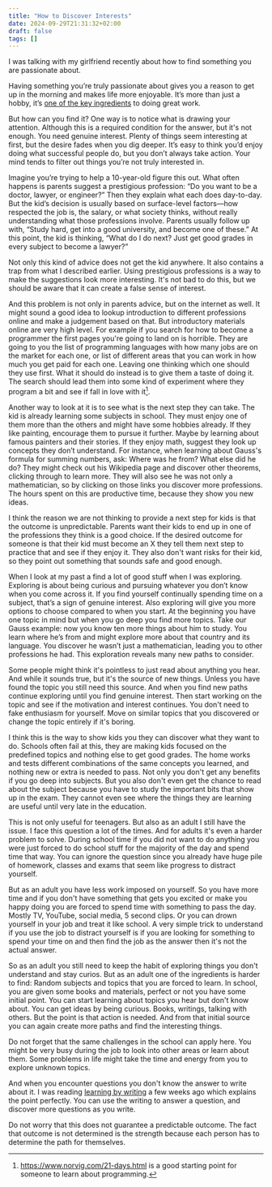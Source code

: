 ```yaml
---
title: "How to Discover Interests"
date: 2024-09-29T21:31:32+02:00
draft: false
tags: []
---
```


I was talking with my girlfriend recently about how to find something you are passionate about.

Having something you’re truly passionate about gives you a reason to get up in the morning and makes life more enjoyable.
It’s more than just a hobby, it’s [one of the key ingredients](https://paulgraham.com/genius.html) to doing great work.

But how can you find it?
One way is to notice what is drawing your attention.
Although this is a required condition for the answer, but it's not enough.
You need genuine interest.
Plenty of things seem interesting at first, but the desire fades when you dig deeper.
It’s easy to think you’d enjoy doing what successful people do, but you don’t always take action.
Your mind tends to filter out things you’re not truly interested in.

Imagine you’re trying to help a 10-year-old figure this out.
What often happens is parents suggest a prestigious profession: “Do you want to be a doctor, lawyer, or engineer?”
Then they explain what each does day-to-day.
But the kid’s decision is usually based on surface-level factors—how respected the job is, the salary, or what society thinks, without really understanding what those professions involve.
Parents usually follow up with, “Study hard, get into a good university, and become one of these.”
At this point, the kid is thinking, “What do I do next? Just get good grades in every subject to become a lawyer?”

Not only this kind of advice does not get the kid anywhere.
It also contains a trap from what I described earlier.
Using prestigious professions is a way to make the suggestions look more interesting.
It's not bad to do this, but we should be aware that it can create a false sense of interest.

And this problem is not only in parents advice, but on the internet as well.
It might sound a good idea to lookup introduction to different professions online and make a judgement based on that.
But introductory materials online are very high level.
For example if you search for how to become a programmer the first pages you're going to land on is horrible.
They are going to you the list of programming languages with how many jobs are on the market for each one, or list of different areas that you can work in how much you get paid for each one.
Leaving one thinking which one should they use first.
What it should do instead is to give them a taste of doing it.
The search should lead them into some kind of experiment where they program a bit and see if fall in love with it[^1].

Another way to look at it is to see what is the next step they can take.
The kid is already learning some subjects in school.
They must enjoy one of them more than the others and might have some hobbies already.
If they like painting, encourage them to pursue it further.
Maybe by learning about famous painters and their stories.
If they enjoy math, suggest they look up concepts they don’t understand.
For instance, when learning about Gauss's formula for summing numbers, ask: Where was he from? What else did he do? They might check out his Wikipedia page and discover other theorems, clicking through to learn more.
They will also see he was not only a mathematician, so by clicking on those links you discover more professions.
The hours spent on this are productive time, because they show you new ideas.

I think the reason we are not thinking to provide a next step for kids is that the outcome is unpredictable.
Parents want their kids to end up in one of the professions they think is a good choice.
If the desired outcome for someone is that their kid must become an X they tell them next step to practice that and see if they enjoy it.
They also don't want risks for their kid, so they point out something that sounds safe and good enough.

When I look at my past a find a lot of good stuff when I was exploring.
Exploring is about being curious and pursuing whatever you don’t know when you come across it. If you find yourself continually spending time on a subject, that’s a sign of genuine interest.
Also exploring will give you more options to choose compared to when you start.
At the beginning you have one topic in mind but when you go deep you find more topics.
Take our Gauss example: now you know ten more things about him to study. You learn where he’s from and might explore more about that country and its language. You discover he wasn’t just a mathematician, leading you to other professions he had. This exploration reveals many new paths to consider.

Some people might think it's pointless to just read about anything you hear.
And while it sounds true, but it's the source of new things.
Unless you have found the topic you still need this source.
And when you find new paths continue exploring until you find genuine interest.
Then start working on the topic and see if the motivation and interest continues.
You don't need to fake enthusiasm for yourself.
Move on similar topics that you discovered or change the topic entirely if it's boring.

I think this is the way to show kids you they can discover what they want to do.
Schools often fail at this, they are making kids focused on the predefined topics and nothing else to get good grades.
The home works and tests different combinations of the same concepts you learned, and nothing new or extra is needed to pass.
Not only you don't get any benefits if you go deep into subjects.
But you also don't even get the chance to read about the subject because you have to study the important bits that show up in the exam.
They cannot even see where the things they are learning are useful until very late in the education.

This is not only useful for teenagers.
But also as an adult I still have the issue.
I face this question a lot of the times.
And for adults it's even a harder problem to solve.
During school time if you did not want to do anything you were just forced to do school stuff for the majority of the day and spend time that way.
You can ignore the question since you already have huge pile of homework, classes and exams that seem like progress to distract yourself.

But as an adult you have less work imposed on yourself.
So you have more time and if you don't have something that gets you excited or make you happy doing you are forced to spend time with something to pass the day.
Mostly TV, YouTube, social media, 5 second clips.
Or you can drown yourself in your job and treat it like school.
A very simple trick to understand if you use the job to distract yourself is if you are looking for something to spend your time on and then find the job as the answer then it's not the actual answer.

So as an adult you still need to keep the habit of exploring things you don't understand and stay curios.
But as an adult one of the ingredients is harder to find: Random subjects and topics that you are forced to learn.
In school, you are given some books and materials, perfect or not you have some initial point.
You can start learning about topics you hear but don't know about.
You can get ideas by being curious. Books, writings, talking with others.
But the point is that action is needed.
And from that initial source you can again create more paths and find the interesting things.

Do not forget that the same challenges in the school can apply here.
You might be very busy during the job to look into other areas or learn about them.
Some problems in life might take the time and energy from you to explore unknown topics.

And when you encounter questions you don't know the answer to write about it.
I was reading [learning by writing](https://www.lesswrong.com/posts/ii4xtogen7AyYmN6B/learning-by-writing) a few weeks ago which explains the point perfectly.
You can use the writing to answer a question, and discover more questions as you write.

Do not worry that this does not guarantee a predictable outcome.
The fact that outcome is not determined is the strength because each person has to determine the path for themselves.

[^1]: <https://www.norvig.com/21-days.html> is a good starting point for someone to learn about programming.
